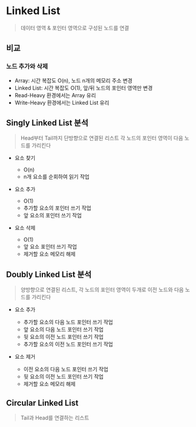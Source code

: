 # Linked List

> 데이터 영역 & 포인터 영역으로 구성된 노드를 연결

## 비교

### 노드 추가와 삭제

- Array: 시간 복잡도 O(n), 노드 n개의 메모리 주소 변경
- Linked List: 시간 복잡도 O(1), 앞/뒤 노드의 포인터 영역만 변경
- Read-Heavy 환경에서는 Array 유리
- Write-Heavy 환경에서는 Linked List 유리

## Singly Linked List 분석

> Head부터 Tail까지 단방향으로 연결된 리스트 각 노드의 포인터 영역이 다음 노드를 가리킨다

- 요소 찾기

  - O(n)
  - n개 요소를 순회하여 읽기 작업

- 요소 추가

  - O(1)
  - 추가할 요소의 포인터 쓰기 작업
  - 앞 요소의 포인터 쓰기 작업

- 요소 삭제

  - O(1)
  - 앞 요소 포인터 쓰기 작업
  - 제거할 요소 메모리 해제

## Doubly Linked List 분석

> 양방향으로 연결된 리스트, 각 노드의 포인터 영역이 두개로 이전 노드와 다음 노드를 가리킨다

- 요소 추가

  - 추가할 요소의 다음 노드 포인터 쓰기 작업
  - 앞 요소의 다음 노드 포인터 쓰기 작업
  - 뒷 요소의 이전 노드 포인터 쓰기 작업
  - 추가할 요소의 이전 노드 포인터 쓰기 작업

- 요소 제거

  - 이전 요소의 다음 노드 포인터 쓰기 작업
  - 뒷 요소의 이전 노드 포인터 쓰기 작업
  - 제거할 요소 메모리 해제

## Circular Linked List

> Tail과 Head를 연결하는 리스트

